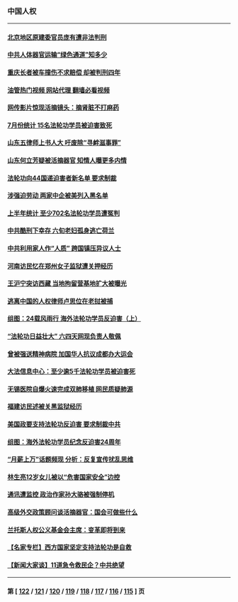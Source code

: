 ### 中国人权
---
#### [北京地区原建委官员庞有遭非法判刑](../../pages/ncid278/n14049897.md?08090845) 
#### [中共人体器官运输“绿色通道”知多少](../../pages/ncid278/n14049098.md?08090845) 
#### [重庆长者被车撞伤不求赔偿 却被判刑四年](../../pages/ncid278/n14049521.md?08090845) 
#### [油管热门视频 网站代理 翻墙必看视频](http://138.2.39.72:81/youtube.html?epic-marker?08090845)
#### [网传影片惊现活摘镜头：摘肾脏不打麻药](../../pages/ncid278/n14048671.md?08090845) 
#### [7月份统计 15名法轮功学员被迫害致死](../../pages/ncid278/n14048158.md?08090845) 
#### [山东五律师上书人大 吁废除“寻衅滋事罪”](../../pages/ncid278/n14048338.md?08090845) 
#### [山东何立芳疑被活摘器官 知情人曝更多内情](../../pages/ncid278/n14047530.md?08090845) 
#### [法轮功向44国递迫害者新名单 要求制裁](../../pages/ncid278/n14046082.md?08090845) 
#### [涉强迫劳动 两家中企被美列入黑名单](../../pages/ncid278/n14045950.md?08090845) 
#### [上半年统计 至少702名法轮功学员遭冤判](../../pages/ncid278/n14045278.md?08090845) 
#### [中共酷刑下幸存 六旬老妇孤身逃亡荷兰](../../pages/ncid278/n14041415.md?08090845) 
#### [中共利用家人作“人质” 跨国镇压异议人士](../../pages/ncid278/n14044867.md?08090845) 
#### [河南访民忆在郑州女子监狱遭关押经历](../../pages/ncid278/n14044743.md?08090845) 
#### [王沪宁突访西藏 当地拘留营基地扩大被曝光](../../pages/ncid278/n14043963.md?08090845) 
#### [逃离中国的人权律师卢思位在老挝被捕](../../pages/ncid278/n14043849.md?08090845) 
#### [组图：24载风雨行 海外法轮功学员反迫害（上）](../../pages/ncid278/n14031583.md?08090845) 
#### [“法轮功日益壮大” 六四天网现负责人敬佩](../../pages/ncid278/n14043464.md?08090845) 
#### [曾被强送精神病院 加国华人抗议成都办大运会](../../pages/ncid278/n14043386.md?08090845) 
#### [大法信息中心：至少逾5千法轮功学员被迫害死](../../pages/ncid278/n14043255.md?08090845) 
#### [无锡医院自爆火速完成双肺移植 网民质疑肺源](../../pages/ncid278/n14041831.md?08090845) 
#### [福建访民述被关黑监狱经历](../../pages/ncid278/n14042942.md?08090845) 
#### [美国政要支持法轮功反迫害 要求制裁中共](../../pages/ncid278/n14042656.md?08090845) 
#### [组图：海外法轮功学员纪念反迫害24周年](../../pages/ncid278/n14037675.md?08090845) 
#### [“月薪上万”话题频现 分析：反复宣传扰乱思维](../../pages/ncid278/n14042204.md?08090845) 
#### [林生亮12岁女儿被以“危害国家安全”边控](../../pages/ncid278/n14042116.md?08090845) 
#### [通讯遭监控 政治作家孙大骆被强制停机](../../pages/ncid278/n14041804.md?08090845) 
#### [高级外交政策顾问谈活摘器官：国会可做些什么](../../pages/ncid278/n14041396.md?08090845) 
#### [兰托斯人权公义基金会主席：变革即将到来](../../pages/ncid278/n14041358.md?08090845) 
#### [【名家专栏】西方国家坚定支持法轮功是自救](../../pages/ncid278/n14041000.md?08090845) 
#### [【新闻大家谈】11道急令救民企？中共绝望](../../pages/ncid278/n14040944.md?08090845) 

---
#### 第 [ [122](./122.md?08090845) / [121](./121.md?08090845) / [120](./120.md?08090845) / [119](./119.md?08090845) / [118](./118.md?08090845) / [117](./117.md?08090845) / [116](./116.md?08090845) / [115](./115.md?08090845) ] 页
